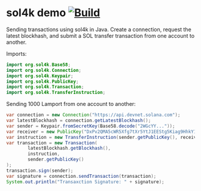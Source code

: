# sol4k demo [![Build](https://github.com/sol4k/sol4k-demo/actions/workflows/build.yml/badge.svg)](https://github.com/sol4k/sol4k-demo/actions/workflows/build.yml)

Sending transactions using sol4k in Java. Create a connection,
request the latest blockhash, and submit a SOL transfer
transaction from one account to another.

Imports:
```java
import org.sol4k.Base58;
import org.sol4k.Connection;
import org.sol4k.Keypair;
import org.sol4k.PublicKey;
import org.sol4k.Transaction;
import org.sol4k.TransferInstruction;
```

Sending 1000 Lamport from one account to another:

```java
var connection = new Connection("https://api.devnet.solana.com");
var latestBlockhash = connection.getLatestBlockhash();
var sender = Keypair.fromSecretKey(Base58.decode("2WGcYY..."));
var receiver = new PublicKey("DxPv2QMA5cWR5Xfg7tXr5YtJ1EEStg5Kiag9HhkY1mSx");
var instruction = new TransferInstruction(sender.getPublicKey(), receiver, 1000);
var transaction = new Transaction(
        latestBlockhash.getBlockhash(),
        instruction,
        sender.getPublicKey()
);
transaction.sign(sender);
var signature = connection.sendTransaction(transaction);
System.out.println("Transaxction Signature: " + signature);
```
